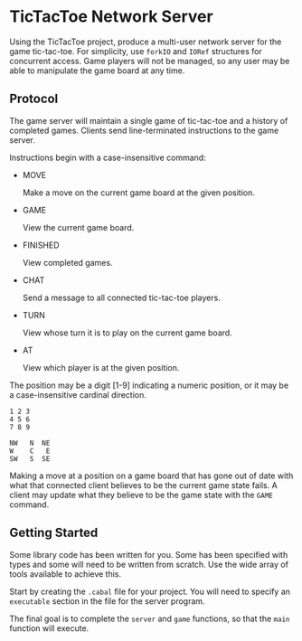 TicTacToe Network Server
========================

Using the TicTacToe project, produce a multi-user network server for the game
tic-tac-toe. For simplicity, use `forkIO` and `IORef` structures for concurrent
access. Game players will not be managed, so any user may be able to manipulate
the game board at any time.

Protocol
--------

The game server will maintain a single game of tic-tac-toe and a history of
completed games. Clients send line-terminated instructions to the game server.

Instructions begin with a case-insensitive command:

* MOVE <position>

  Make a move on the current game board at the given position.

* GAME

  View the current game board.

* FINISHED

  View completed games.

* CHAT <message>

  Send a message to all connected tic-tac-toe players.

* TURN

  View whose turn it is to play on the current game board.

* AT <position>

  View which player is at the given position.

The position may be a digit [1-9] indicating a numeric position, or it may be a
case-insensitive cardinal direction.

    1 2 3
    4 5 6
    7 8 9

    NW   N  NE
    W    C   E
    SW   S  SE

Making a move at a position on a game board that has gone out of date with what
that connected client believes to be the current game state fails. A client may
update what they believe to be the game state with the `GAME` command.

Getting Started
---------------

Some library code has been written for you. Some has been specified with types
and some will need to be written from scratch. Use the wide array of tools
available to achieve this.

Start by creating the `.cabal` file for your project. You will need to specify
an `executable` section in the file for the server program.

The final goal is to complete the `server` and `game` functions, so that the
`main` function will execute.

